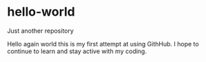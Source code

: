 # hello-world
Just another repository

Hello again world this is my first attempt at using GithHub. I hope to continue to learn and stay active with my coding.
